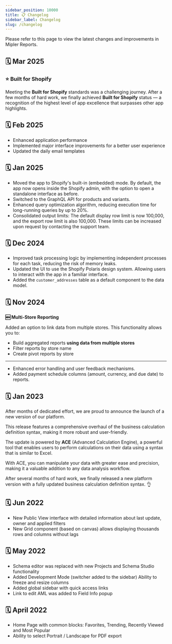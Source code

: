 ```yaml
---
sidebar_position: 10000
title: 📋 Changelog
sidebar_label: Changelog
slug: /changelog
---
```


Please refer to this page to view the latest changes and improvements in Mipler Reports.

## 🗓️ Mar 2025

### ⭐ Built for Shopify

Meeting the **Built for Shopify** standards was a challenging journey. After a few months of hard work, we finally achieved **Built for Shopify** status — a recognition of the highest level of app excellence that surpasses other app highlights.

## 🗓️ Feb 2025

* Enhanced application performance
* Implemented major interface improvements for a better user experience
* Updated the daily email templates

## 🗓️ Jan 2025

* Moved the app to Shopify's built-in (embedded) mode. By default, the app now opens inside the Shopify admin, with the option to open a standalone interface as before.
* Switched to the GraphQL API for products and variants.
* Enhanced query optimization algorithm, reducing execution time for long-running queries by up to 20%.
* Consolidated output limits: The default display row limit is now 100,000, and the export row limit is also 100,000. These limits can be increased upon request by contacting the support team.

## 🗓️ Dec 2024

* Improved task processing logic by implementing independent processes for each task, reducing the risk of memory leaks.
* Updated the UI to use the Shopify Polaris design system. Allowing users to interact with the app in a familiar interface.
* Added the `customer_addresses` table as a default component to the data model.

## 🗓️ Nov 2024

**🆕 Multi-Store Reporting**

Added an option to link data from multiple stores. This functionality allows you to:
  * Build aggregated reports **using data from multiple stores**
  * Filter reports by store name
  * Create pivot reports by store

---

* Enhanced error handling and user feedback mechanisms.
* Added payment schedule columns (amount, currency, and due date) to reports.

## 🗓️ Jan 2023

After months of dedicated effort, we are proud to announce the launch of a new version of our platform.

This release features a comprehensive overhaul of the business calculation definition syntax, making it more robust and user-friendly.

The update is powered by **ACE** (Advanced Calculation Engine), a powerful tool that enables users to perform calculations on their data using a syntax that is similar to Excel.

With ACE, you can manipulate your data with greater ease and precision, making it a valuable addition to any data analysis workflow.

After several months of hard work, we finally released a new platform version with a fully updated business calculation definition syntax.  👌

## 🗓️ Jun 2022

* New Public View interface with detailed information about last update, owner and applied filters
* New Grid component (based on canvas) allows displaying thousands rows and columns without lags

## 🗓️ May 2022

*  Schema editor was replaced with new Projects and Schema Studio functionality
* Added Development Mode (switcher added to the sidebar)
Ability to freeze and resize columns
* Added global sidebar with quick access links
* Link to edit AML was added to Field Info popup

## 🗓️ April 2022

* Home Page with common blocks: Favorites, Trending, Recently Viewed and Most Popular
* Ability to select Portrait / Landscape for PDF export
